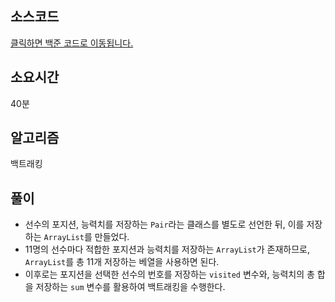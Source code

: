 ## 소스코드

[클릭하면 백준 코드로 이동됩니다.](https://www.acmicpc.net/source/79478565)

## 소요시간

40분

## 알고리즘

백트래킹

## 풀이

- 선수의 포지션, 능력치를 저장하는 `Pair`라는 클래스를 별도로 선언한 뒤, 이를 저장하는 `ArrayList`를 만들었다.
- 11명의 선수마다 적합한 포지션과 능력치를 저장하는 `ArrayList`가 존재하므로, `ArrayList`를 총 11개 저장하는 베열을 사용하면 된다.
- 이후로는 포지션을 선택한 선수의 번호를 저장하는 `visited` 변수와, 능력치의 총 합을 저장하는 `sum` 변수를 활용하여 백트래킹을 수행한다.